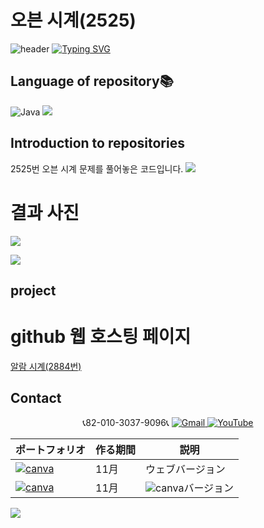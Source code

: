 # 오븐 시계(2525)


![header](https://capsule-render.vercel.app/api?type=egg&color=gradient&height=300&section=header&text=welcome%2&fontSize=50&desc=백준%20곱셈%20문제)
[![Typing SVG](https://readme-typing-svg.demolab.com?font=Fira+Code&pause=1000&color=F76F00&background=FFBD2F00&random=false&width=435&lines=%E3%81%A9%E3%81%86%E3%81%9E%E3%82%88%E3%82%8D%E3%81%97%E3%81%8F%E3%81%8A%E3%81%AD%E3%81%8C%E3%81%84%E3%81%97%E3%81%BE%E3%81%99%E3%80%82)](https://git.io/typing-svg)

## Language of repository📚
![Java](https://img.shields.io/badge/Java-007396?style=flat-square&logo=java&logoColor=white)
<img src="https://img.shields.io/badge/C++-00599C?style=flat-square&logo=C%2B%2B&logoColor=white"/>

## Introduction to repositories 
2525번 오븐 시계 문제를 풀어놓은 코드입니다. 
<img src="https://github.com/do04200611/Baekjoon/assets/74278578/9e5bb83c-863c-4bbb-9ce2-fdadb7c4fa52"> 


# 결과 사진 <br>
<a href="https://github.com/do04200611/Baekjoon/blob/main/2884(%EC%95%8C%EB%9E%8C%20%EC%8B%9C%EA%B3%84)/Main.java"><img src ="https://github.com/do04200611/Baekjoon/assets/74278578/31505ccb-965c-4f78-b2e6-f9632a4305b8
"></a>



<a href="https://github.com/do04200611/Baekjoon/blob/main/2588(%EA%B3%B1%EC%85%88)/Baekjoon.cpp"><img src ="https://github.com/do04200611/Baekjoon/assets/74278578/42c86ed9-332f-48fb-b936-11a18bb7dd15
"></a>
 ## project

# github 웹 호스팅 페이지
<a href="https://do04200611.github.io/Baekjoon/2884(%EC%95%8C%EB%9E%8C%20%EC%8B%9C%EA%B3%84)/index.html">알람 시계(2884번)</a>

## Contact 



<p align="center">
  📞82-010-3037-9096📞
  <a href="mailto:a01030379096@gmail.com">
    <img src="https://img.shields.io/badge/-Gmail-red?style=for-the-badge&logo=Gmail" alt="Gmail">
  </a>
  <a href="https://www.youtube.com/channel/UC484ZJMavtoPOI4ey-HFdCA">
   <img src="https://img.shields.io/badge/-YouTube-red?style=for-the-badge&logo=youtube"  alt="YouTube">
 </a> <br>
 
  | ポートフォリオ           |  作る期間     |            説明  |
  |------------------------|---------------|----------------------------------------------|
  |<a href="https://kimganghyeon.my.canva.site/kimganghyeon"><img src="https://img.shields.io/badge/canva-purple?style=for-the-badge&logo=canva" alt="canva"></a>|11月|ウェブバージョン|
  |<a href="https://www.canva.com/design/DAFzY5opUiA/Ge33dSKE16cErBaDJDp-BA/edit"><img src="https://img.shields.io/badge/canva-purple?style=for-the-badge&logo=canva" alt="canva"></a>|11月|<img src="https://img.shields.io/badge/canva-purple?style=for-the-badge&logo=canva" alt="canva">バージョン|
</p>
<img src="https://capsule-render.vercel.app/api?type=egg&color=gradient&height=100&text=Thank%20you%20for%20watching.&section=footer" />
